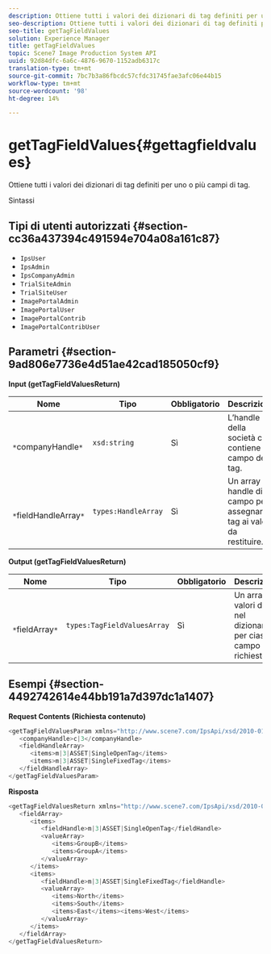 ```yaml
---
description: Ottiene tutti i valori dei dizionari di tag definiti per uno o più campi di tag.
seo-description: Ottiene tutti i valori dei dizionari di tag definiti per uno o più campi di tag.
seo-title: getTagFieldValues
solution: Experience Manager
title: getTagFieldValues
topic: Scene7 Image Production System API
uuid: 92d84dfc-6a6c-4876-9670-1152adb6317c
translation-type: tm+mt
source-git-commit: 7bc7b3a86fbcdc57cfdc31745fae3afc06e44b15
workflow-type: tm+mt
source-wordcount: '98'
ht-degree: 14%

---
```



# getTagFieldValues{#gettagfieldvalues}

Ottiene tutti i valori dei dizionari di tag definiti per uno o più campi di tag.

Sintassi

## Tipi di utenti autorizzati {#section-cc36a437394c491594e704a08a161c87}

* `IpsUser`
* `IpsAdmin`
* `IpsCompanyAdmin`
* `TrialSiteAdmin`
* `TrialSiteUser`
* `ImagePortalAdmin`
* `ImagePortalUser`
* `ImagePortalContrib`
* `ImagePortalContribUser`

## Parametri {#section-9ad806e7736e4d51ae42cad185050cf9}

**Input (getTagFieldValuesReturn)**

| Nome | Tipo | Obbligatorio | Descrizione |
|---|---|---|---|
| ` *`companyHandle`*` | `xsd:string` | Sì | L’handle della società che contiene il campo del tag. |
| ` *`fieldHandleArray`*` | `types:HandleArray` | Sì | Un array di handle di campo per assegnare i tag ai valori da restituire. |

**Output (getTagFieldValuesReturn)**

| Nome | Tipo | Obbligatorio | Descrizione |
|---|---|---|---|
| ` *`fieldArray`*` | `types:TagFieldValuesArray` | Sì | Un array di valori di tag nel dizionario per ciascun campo richiesto. |

## Esempi {#section-4492742614e44bb191a7d397dc1a1407}

**Request Contents (Richiesta contenuto)**

```java
<getTagFieldValuesParam xmlns="http://www.scene7.com/IpsApi/xsd/2010-01-31">
   <companyHandle>c|3</companyHandle>
   <fieldHandleArray>
      <items>m|3|ASSET|SingleOpenTag</items>
      <items>m|3|ASSET|SingleFixedTag</items>
   </fieldHandleArray>
</getTagFieldValuesParam>
```

**Risposta**

```java
<getTagFieldValuesReturn xmlns="http://www.scene7.com/IpsApi/xsd/2010-01-31">
   <fieldArray>
      <items>
         <fieldHandle>m|3|ASSET|SingleOpenTag</fieldHandle>
         <valueArray>
            <items>GroupB</items>
            <items>GroupA</items>
         </valueArray>
      </items>
      <items>
         <fieldHandle>m|3|ASSET|SingleFixedTag</fieldHandle>
         <valueArray>
            <items>North</items>
            <items>South</items>
            <items>East</items><items>West</items>
         </valueArray>
      </items>
   </fieldArray>
</getTagFieldValuesReturn>
```

